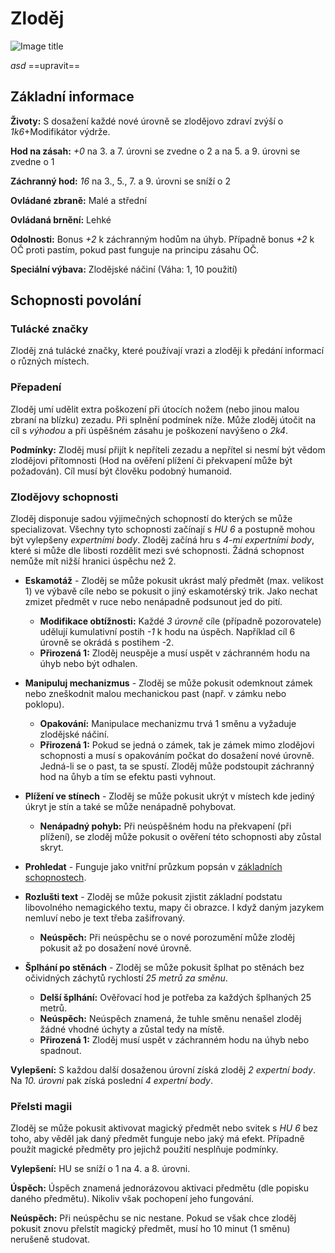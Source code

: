 # Zloděj

![Image title](/assets/classes/Thief.jpeg)

*asd* ==upravit==

## Základní informace

**Životy:** S dosažení každé nové úrovně se zlodějovo zdraví zvýší o *1k6*+Modifikátor výdrže.

**Hod na zásah:** *+0* na 3. a 7. úrovni se zvedne o 2 a na 5. a 9. úrovni se zvedne o 1

**Záchranný hod:** *16* na 3., 5., 7. a 9. úrovni se sníží o 2

**Ovládané zbraně:** Malé a střední

**Ovládaná brnění:** Lehké

**Odolnosti:** Bonus *+2* k záchranným hodům na úhyb. Případně bonus *+2* k OČ proti pastím, pokud past funguje na principu zásahu OČ.

**Speciální výbava:** Zlodějské náčiní (Váha: 1, 10 použití)

## Schopnosti povolání

### Tulácké značky

Zloděj zná tulácké značky, které používají vrazi a zloději k předání informací o různých místech.

### Přepadení

Zloděj umí udělit extra poškození při útocích nožem (nebo jinou malou zbraní na blízku) zezadu. Při splnění podmínek níže. Může zloděj útočit na cíl s *výhodou* a při úspěšném zásahu je poškození navýšeno o *2k4*.

**Podmínky:** Zloděj musí přijít k nepříteli zezadu a nepřítel si nesmí být vědom zlodějovi přítomnosti (Hod na ověření plížení či překvapení může být požadován). Cíl musí být člověku podobný humanoid.

### Zlodějovy schopnosti

Zloděj disponuje sadou výjimečných schopností do kterých se může specializovat. Všechny tyto schopnosti začínají s *HU 6* a postupně mohou být vylepšeny *expertními body*. Zloděj začíná hru s *4-mi expertními body*, které si může dle libosti rozdělit mezi své schopnosti. Žádná schopnost nemůže mít nižší hranici úspěchu než 2.

- **Eskamotáž** - Zloděj se může pokusit ukrást malý předmět (max. velikost 1) ve výbavě cíle nebo se pokusit o jiný eskamotérský trik. Jako nechat zmizet předmět v ruce nebo nenápadně podsunout jed do pití.
    - **Modifikace obtížnosti:** Každé *3 úrovně* cíle (případně pozorovatele) udělují kumulativní postih *-1* k hodu na úspěch. Například cíl 6 úrovně se okrádá s postihem -2.
    - **Přirozená 1:** Zloděj neuspěje a musí uspět v záchranném hodu na úhyb nebo být odhalen.

- **Manipuluj mechanizmus** - Zloděj se může pokusit odemknout zámek nebo zneškodnit malou mechanickou past (např. v zámku nebo poklopu). 
    - **Opakování:** Manipulace mechanizmu trvá 1 směnu a vyžaduje zlodějské náčiní.
    - **Přirozená 1:** Pokud se jedná o zámek, tak je zámek mimo zlodějovi schopnosti a musí s opakováním počkat do dosažení nové úrovně. Jedná-li se o past, ta se spustí. Zloděj může podstoupit záchranný hod na ůhyb a tím se efektu pasti vyhnout. 

- **Plížení ve stínech** - Zloděj se může pokusit ukrýt v místech kde jediný úkryt je stín a také se může nenápadně pohybovat.
    - **Nenápadný pohyb:** Při neúspěšném hodu na překvapení (při plížení), se zloděj může pokusit o ověření této schopnosti aby zůstal skryt.

- **Prohledat** - Funguje jako vnitřní průzkum popsán v [základních schopnostech](/Pravidla%20a%20procedury/Adventures/#zakladni-schopnosti).
- **Rozlušti text** - Zloděj se může pokusit zjistit základní podstatu libovolného nemagického textu, mapy či obrazce. I když daným jazykem nemluví nebo je text třeba zašifrovaný.  
    - **Neúspěch:** Při neúspěchu se o nové porozumění může zloděj pokusit až po dosažení nové úrovně.

- **Šplhání po stěnách** - Zloděj se může pokusit šplhat po stěnách bez očividných záchytů rychlostí *25 metrů za směnu*.
    - **Delší šplhání:** Ověřovací hod je potřeba za každých šplhaných 25 metrů.
    - **Neúspěch:** Neúspěch znamená, že tuhle směnu nenašel zloděj žádné vhodné úchyty a zůstal tedy na místě.
    - **Přirozená 1:**  Zloděj musí uspět v záchranném hodu na úhyb nebo spadnout.


**Vylepšení:** S každou další dosaženou úrovní získá zloděj *2 expertní body*. Na *10. úrovni* pak získá poslední *4 expertní body*.

### Přelsti magii

Zloděj se může pokusit aktivovat magický předmět nebo svitek s *HU 6* bez toho, aby věděl jak daný předmět funguje nebo jaký má efekt. Případně použít magické předměty pro jejichž použití nesplňuje podmínky. 

**Vylepšení:** HU se sníží o 1 na 4. a 8. úrovni.

**Úspěch:** Úspěch znamená jednorázovou aktivaci předmětu (dle popisku daného předmětu). Nikoliv však pochopení jeho fungování.

**Neúspěch:** Při neúspěchu se nic nestane. Pokud se však chce zloděj pokusit znovu přelstít magický předmět, musí ho 10 minut (1 směnu) nerušeně studovat.
